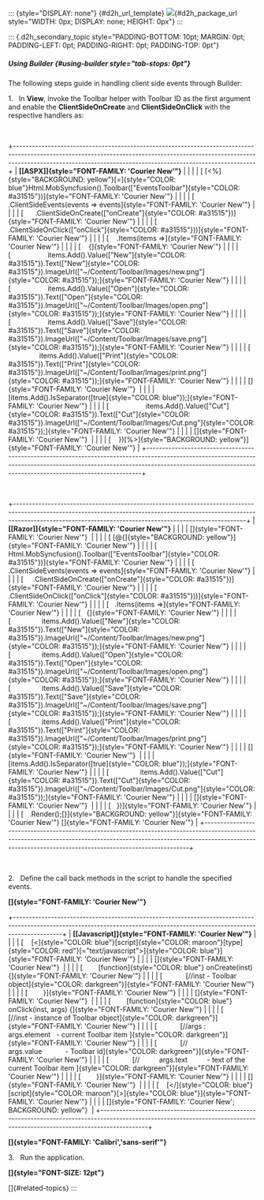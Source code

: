 ::: {style="DISPLAY: none"}
[](ms-xhelp:///?Id=d2h_url_template){#d2h_url_template} ![](!package_url!){#d2h_package_url style="WIDTH: 0px; DISPLAY: none; HEIGHT: 0px"}
:::

::: {.d2h_secondary_topic style="PADDING-BOTTOM: 10pt; MARGIN: 0pt; PADDING-LEFT: 0pt; PADDING-RIGHT: 0pt; PADDING-TOP: 0pt"}
##### Using Builder {#using-builder style="tab-stops: 0pt"}

The following steps guide in handling client side events through Builder:

1.   In **View**, invoke the Toolbar helper with Toolbar ID as the first argument and enable the **ClientSideOnCreate** and **ClientSideOnClick** with the respective handlers as:

 

+----------------------------------------------------------------------------------------------------------------------------------------------------------------------------------------------------------------------------------------+
| **[\[ASPX\]]{style="FONT-FAMILY: 'Courier New'"}**                                                                                                                                                                                     |
|                                                                                                                                                                                                                                        |
| [ [\<%]{style="BACKGROUND: yellow"}[=]{style="COLOR: blue"}Html.MobSyncfusion().Toolbar([\"EventsToolbar\"]{style="COLOR: #a31515"})]{style="FONT-FAMILY: 'Courier New'"}                                                              |
|                                                                                                                                                                                                                                        |
| [    .ClientSideEvents(events =\> events]{style="FONT-FAMILY: 'Courier New'"}                                                                                                                                                          |
|                                                                                                                                                                                                                                        |
| [      .ClientSideOnCreate([\"onCreate\"]{style="COLOR: #a31515"})]{style="FONT-FAMILY: 'Courier New'"}                                                                                                                                |
|                                                                                                                                                                                                                                        |
| [      .ClientSideOnClick([\"onClick\"]{style="COLOR: #a31515"}))]{style="FONT-FAMILY: 'Courier New'"}                                                                                                                                 |
|                                                                                                                                                                                                                                        |
| [    .Items(items =\>]{style="FONT-FAMILY: 'Courier New'"}                                                                                                                                                                             |
|                                                                                                                                                                                                                                        |
| [    {]{style="FONT-FAMILY: 'Courier New'"}                                                                                                                                                                                            |
|                                                                                                                                                                                                                                        |
| [                   items.Add().Value([\"New\"]{style="COLOR: #a31515"}).Text([\"New\"]{style="COLOR: #a31515"}).ImageUrl([\"\~/Content/Toolbar/Images/new.png\"]{style="COLOR: #a31515"});]{style="FONT-FAMILY: 'Courier New'"}       |
|                                                                                                                                                                                                                                        |
| [                   items.Add().Value([\"Open\"]{style="COLOR: #a31515"}).Text([\"Open\"]{style="COLOR: #a31515"}).ImageUrl([\"\~/Content/Toolbar/Images/open.png\"]{style="COLOR: #a31515"});]{style="FONT-FAMILY: 'Courier New'"}    |
|                                                                                                                                                                                                                                        |
| [                   items.Add().Value([\"Save\"]{style="COLOR: #a31515"}).Text([\"Save\"]{style="COLOR: #a31515"}).ImageUrl([\"\~/Content/Toolbar/Images/save.png\"]{style="COLOR: #a31515"});]{style="FONT-FAMILY: 'Courier New'"}    |
|                                                                                                                                                                                                                                        |
| [                   items.Add().Value([\"Print\"]{style="COLOR: #a31515"}).Text([\"Print\"]{style="COLOR: #a31515"}).ImageUrl([\"\~/Content/Toolbar/Images/print.png\"]{style="COLOR: #a31515"});]{style="FONT-FAMILY: 'Courier New'"} |
|                                                                                                                                                                                                                                        |
| []{style="FONT-FAMILY: 'Courier New'"}                                                                                                                                                                                                 |
|                                                                                                                                                                                                                                        |
| [items.Add().IsSeparator([true]{style="COLOR: blue"});]{style="FONT-FAMILY: 'Courier New'"}                                                                                                                                            |
|                                                                                                                                                                                                                                        |
| [                   items.Add().Value([\"Cut\"]{style="COLOR: #a31515"}).Text([\"Cut\"]{style="COLOR: #a31515"}).ImageUrl([\"\~/Content/Toolbar/Images/Cut.png\"]{style="COLOR: #a31515"});]{style="FONT-FAMILY: 'Courier New'"}       |
|                                                                                                                                                                                                                                        |
| []{style="FONT-FAMILY: 'Courier New'"}                                                                                                                                                                                                 |
|                                                                                                                                                                                                                                        |
| [    })[%\>]{style="BACKGROUND: yellow"}]{style="FONT-FAMILY: 'Courier New'"}                                                                                                                                                          |
+----------------------------------------------------------------------------------------------------------------------------------------------------------------------------------------------------------------------------------------+

 

+-------------------------------------------------------------------------------------------------------------------------------------------------------------------------------------------------------------------------------------+
| **[\[Razor\]]{style="FONT-FAMILY: 'Courier New'"}**                                                                                                                                                                                 |
|                                                                                                                                                                                                                                     |
| []{style="FONT-FAMILY: 'Courier New'"}                                                                                                                                                                                              |
|                                                                                                                                                                                                                                     |
| [ [\@{]{style="BACKGROUND: yellow"}]{style="FONT-FAMILY: 'Courier New'"}                                                                                                                                                            |
|                                                                                                                                                                                                                                     |
| [   Html.MobSyncfusion().Toolbar([\"EventsToolbar\"]{style="COLOR: #a31515"})]{style="FONT-FAMILY: 'Courier New'"}                                                                                                                  |
|                                                                                                                                                                                                                                     |
| [   .ClientSideEvents(events =\> events]{style="FONT-FAMILY: 'Courier New'"}                                                                                                                                                        |
|                                                                                                                                                                                                                                     |
| [     .ClientSideOnCreate([\"onCreate\"]{style="COLOR: #a31515"})]{style="FONT-FAMILY: 'Courier New'"}                                                                                                                              |
|                                                                                                                                                                                                                                     |
| [     .ClientSideOnClick([\"onClick\"]{style="COLOR: #a31515"}))]{style="FONT-FAMILY: 'Courier New'"}                                                                                                                               |
|                                                                                                                                                                                                                                     |
| [   .Items(items =\>]{style="FONT-FAMILY: 'Courier New'"}                                                                                                                                                                           |
|                                                                                                                                                                                                                                     |
| [   {]{style="FONT-FAMILY: 'Courier New'"}                                                                                                                                                                                          |
|                                                                                                                                                                                                                                     |
| [                items.Add().Value([\"New\"]{style="COLOR: #a31515"}).Text([\"New\"]{style="COLOR: #a31515"}).ImageUrl([\"\~/Content/Toolbar/Images/new.png\"]{style="COLOR: #a31515"});]{style="FONT-FAMILY: 'Courier New'"}       |
|                                                                                                                                                                                                                                     |
| [                items.Add().Value([\"Open\"]{style="COLOR: #a31515"}).Text([\"Open\"]{style="COLOR: #a31515"}).ImageUrl([\"\~/Content/Toolbar/Images/open.png\"]{style="COLOR: #a31515"});]{style="FONT-FAMILY: 'Courier New'"}    |
|                                                                                                                                                                                                                                     |
| [                items.Add().Value([\"Save\"]{style="COLOR: #a31515"}).Text([\"Save\"]{style="COLOR: #a31515"}).ImageUrl([\"\~/Content/Toolbar/Images/save.png\"]{style="COLOR: #a31515"});]{style="FONT-FAMILY: 'Courier New'"}    |
|                                                                                                                                                                                                                                     |
| [                items.Add().Value([\"Print\"]{style="COLOR: #a31515"}).Text([\"Print\"]{style="COLOR: #a31515"}).ImageUrl([\"\~/Content/Toolbar/Images/print.png\"]{style="COLOR: #a31515"});]{style="FONT-FAMILY: 'Courier New'"} |
|                                                                                                                                                                                                                                     |
| []{style="FONT-FAMILY: 'Courier New'"}                                                                                                                                                                                              |
|                                                                                                                                                                                                                                     |
| [items.Add().IsSeparator([true]{style="COLOR: blue"});]{style="FONT-FAMILY: 'Courier New'"}                                                                                                                                         |
|                                                                                                                                                                                                                                     |
| [                items.Add().Value([\"Cut\"]{style="COLOR: #a31515"}).Text([\"Cut\"]{style="COLOR: #a31515"}).ImageUrl([\"\~/Content/Toolbar/Images/Cut.png\"]{style="COLOR: #a31515"});]{style="FONT-FAMILY: 'Courier New'"}       |
|                                                                                                                                                                                                                                     |
| []{style="FONT-FAMILY: 'Courier New'"}                                                                                                                                                                                              |
|                                                                                                                                                                                                                                     |
| [   })]{style="FONT-FAMILY: 'Courier New'"}                                                                                                                                                                                         |
|                                                                                                                                                                                                                                     |
| [   .Render();[}]{style="BACKGROUND: yellow"}]{style="FONT-FAMILY: 'Courier New'"} []{style="FONT-FAMILY: 'Courier New'"}                                                                                                           |
+-------------------------------------------------------------------------------------------------------------------------------------------------------------------------------------------------------------------------------------+

 

2.   Define the call back methods in the script to handle the specified events.

**[]{style="FONT-FAMILY: 'Courier New'"}**  

+---------------------------------------------------------------------------------------------------------------------------------------------------------------------------+
| **[\[Javascript\]]{style="FONT-FAMILY: 'Courier New'"}**                                                                                                                  |
|                                                                                                                                                                           |
| [    [\<]{style="COLOR: blue"}[script]{style="COLOR: maroon"}[type]{style="COLOR: red"}[=\"text/javascript\"\>]{style="COLOR: blue"}]{style="FONT-FAMILY: 'Courier New'"} |
|                                                                                                                                                                           |
| []{style="FONT-FAMILY: 'Courier New'"}                                                                                                                                    |
|                                                                                                                                                                           |
| [        [function]{style="COLOR: blue"} onCreate(inst) {]{style="FONT-FAMILY: 'Courier New'"}                                                                            |
|                                                                                                                                                                           |
| [            [//inst - Toolbar object]{style="COLOR: darkgreen"}]{style="FONT-FAMILY: 'Courier New'"}                                                                     |
|                                                                                                                                                                           |
| [        }]{style="FONT-FAMILY: 'Courier New'"}                                                                                                                           |
|                                                                                                                                                                           |
| []{style="FONT-FAMILY: 'Courier New'"}                                                                                                                                    |
|                                                                                                                                                                           |
| [        [function]{style="COLOR: blue"} onClick(inst, args) {]{style="FONT-FAMILY: 'Courier New'"}                                                                       |
|                                                                                                                                                                           |
| [            [//inst - instance of Toolbar object]{style="COLOR: darkgreen"}]{style="FONT-FAMILY: 'Courier New'"}                                                         |
|                                                                                                                                                                           |
| [            [//args :    args.element   - current Toolbar item ]{style="COLOR: darkgreen"}]{style="FONT-FAMILY: 'Courier New'"}                                          |
|                                                                                                                                                                           |
| [            [//          args.value            - Toolbar id]{style="COLOR: darkgreen"}]{style="FONT-FAMILY: 'Courier New'"}                                              |
|                                                                                                                                                                           |
| [            [//          args.text          - text of the current Toolbar item ]{style="COLOR: darkgreen"}]{style="FONT-FAMILY: 'Courier New'"}                          |
|                                                                                                                                                                           |
| [        }]{style="FONT-FAMILY: 'Courier New'"}                                                                                                                           |
|                                                                                                                                                                           |
| []{style="FONT-FAMILY: 'Courier New'"}                                                                                                                                    |
|                                                                                                                                                                           |
| [    [\</]{style="COLOR: blue"}[script]{style="COLOR: maroon"}[\>]{style="COLOR: blue"}]{style="FONT-FAMILY: 'Courier New'"}                                              |
|                                                                                                                                                                           |
| []{style="FONT-FAMILY: 'Courier New'; BACKGROUND: yellow"}                                                                                                                |
+---------------------------------------------------------------------------------------------------------------------------------------------------------------------------+

**[]{style="FONT-FAMILY: 'Calibri','sans-serif'"}**  

3.   Run the application.

**[]{style="FONT-SIZE: 12pt"}**  

[]{#related-topics}
:::
